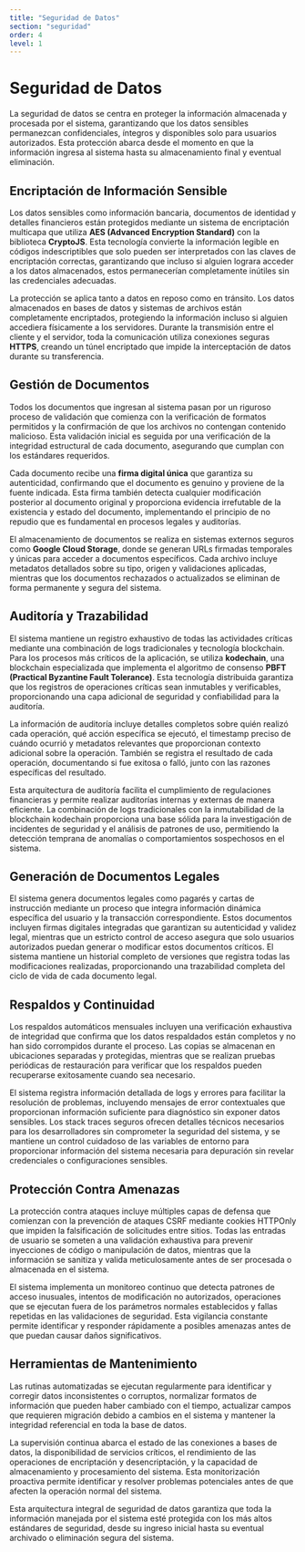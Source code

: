 ```yaml
---
title: "Seguridad de Datos"
section: "seguridad"
order: 4
level: 1
---
```


# Seguridad de Datos

La seguridad de datos se centra en proteger la información almacenada y procesada por el sistema, garantizando que los datos sensibles permanezcan confidenciales, íntegros y disponibles solo para usuarios autorizados. Esta protección abarca desde el momento en que la información ingresa al sistema hasta su almacenamiento final y eventual eliminación.

## Encriptación de Información Sensible

Los datos sensibles como información bancaria, documentos de identidad y detalles financieros están protegidos mediante un sistema de encriptación multicapa que utiliza **AES (Advanced Encryption Standard)** con la biblioteca **CryptoJS**. Esta tecnología convierte la información legible en códigos indescriptibles que solo pueden ser interpretados con las claves de encriptación correctas, garantizando que incluso si alguien lograra acceder a los datos almacenados, estos permanecerían completamente inútiles sin las credenciales adecuadas.

La protección se aplica tanto a datos en reposo como en tránsito. Los datos almacenados en bases de datos y sistemas de archivos están completamente encriptados, protegiendo la información incluso si alguien accediera físicamente a los servidores. Durante la transmisión entre el cliente y el servidor, toda la comunicación utiliza conexiones seguras **HTTPS**, creando un túnel encriptado que impide la interceptación de datos durante su transferencia.

## Gestión de Documentos

Todos los documentos que ingresan al sistema pasan por un riguroso proceso de validación que comienza con la verificación de formatos permitidos y la confirmación de que los archivos no contengan contenido malicioso. Esta validación inicial es seguida por una verificación de la integridad estructural de cada documento, asegurando que cumplan con los estándares requeridos.

Cada documento recibe una **firma digital única** que garantiza su autenticidad, confirmando que el documento es genuino y proviene de la fuente indicada. Esta firma también detecta cualquier modificación posterior al documento original y proporciona evidencia irrefutable de la existencia y estado del documento, implementando el principio de no repudio que es fundamental en procesos legales y auditorías.

El almacenamiento de documentos se realiza en sistemas externos seguros como **Google Cloud Storage**, donde se generan URLs firmadas temporales y únicas para acceder a documentos específicos. Cada archivo incluye metadatos detallados sobre su tipo, origen y validaciones aplicadas, mientras que los documentos rechazados o actualizados se eliminan de forma permanente y segura del sistema.

## Auditoría y Trazabilidad

El sistema mantiene un registro exhaustivo de todas las actividades críticas mediante una combinación de logs tradicionales y tecnología blockchain. Para los procesos más críticos de la aplicación, se utiliza **kodechain**, una blockchain especializada que implementa el algoritmo de consenso **PBFT (Practical Byzantine Fault Tolerance)**. Esta tecnología distribuida garantiza que los registros de operaciones críticas sean inmutables y verificables, proporcionando una capa adicional de seguridad y confiabilidad para la auditoría.

La información de auditoría incluye detalles completos sobre quién realizó cada operación, qué acción específica se ejecutó, el timestamp preciso de cuándo ocurrió y metadatos relevantes que proporcionan contexto adicional sobre la operación. También se registra el resultado de cada operación, documentando si fue exitosa o falló, junto con las razones específicas del resultado.

Esta arquitectura de auditoría facilita el cumplimiento de regulaciones financieras y permite realizar auditorías internas y externas de manera eficiente. La combinación de logs tradicionales con la inmutabilidad de la blockchain kodechain proporciona una base sólida para la investigación de incidentes de seguridad y el análisis de patrones de uso, permitiendo la detección temprana de anomalías o comportamientos sospechosos en el sistema.

## Generación de Documentos Legales

El sistema genera documentos legales como pagarés y cartas de instrucción mediante un proceso que integra información dinámica específica del usuario y la transacción correspondiente. Estos documentos incluyen firmas digitales integradas que garantizan su autenticidad y validez legal, mientras que un estricto control de acceso asegura que solo usuarios autorizados puedan generar o modificar estos documentos críticos. El sistema mantiene un historial completo de versiones que registra todas las modificaciones realizadas, proporcionando una trazabilidad completa del ciclo de vida de cada documento legal.

## Respaldos y Continuidad

Los respaldos automáticos mensuales incluyen una verificación exhaustiva de integridad que confirma que los datos respaldados están completos y no han sido corrompidos durante el proceso. Las copias se almacenan en ubicaciones separadas y protegidas, mientras que se realizan pruebas periódicas de restauración para verificar que los respaldos pueden recuperarse exitosamente cuando sea necesario.

El sistema registra información detallada de logs y errores para facilitar la resolución de problemas, incluyendo mensajes de error contextuales que proporcionan información suficiente para diagnóstico sin exponer datos sensibles. Los stack traces seguros ofrecen detalles técnicos necesarios para los desarrolladores sin comprometer la seguridad del sistema, y se mantiene un control cuidadoso de las variables de entorno para proporcionar información del sistema necesaria para depuración sin revelar credenciales o configuraciones sensibles.

## Protección Contra Amenazas

La protección contra ataques incluye múltiples capas de defensa que comienzan con la prevención de ataques CSRF mediante cookies HTTPOnly que impiden la falsificación de solicitudes entre sitios. Todas las entradas de usuario se someten a una validación exhaustiva para prevenir inyecciones de código o manipulación de datos, mientras que la información se sanitiza y valida meticulosamente antes de ser procesada o almacenada en el sistema.

El sistema implementa un monitoreo continuo que detecta patrones de acceso inusuales, intentos de modificación no autorizados, operaciones que se ejecutan fuera de los parámetros normales establecidos y fallas repetidas en las validaciones de seguridad. Esta vigilancia constante permite identificar y responder rápidamente a posibles amenazas antes de que puedan causar daños significativos.

## Herramientas de Mantenimiento

Las rutinas automatizadas se ejecutan regularmente para identificar y corregir datos inconsistentes o corruptos, normalizar formatos de información que pueden haber cambiado con el tiempo, actualizar campos que requieren migración debido a cambios en el sistema y mantener la integridad referencial en toda la base de datos.

La supervisión continua abarca el estado de las conexiones a bases de datos, la disponibilidad de servicios críticos, el rendimiento de las operaciones de encriptación y desencriptación, y la capacidad de almacenamiento y procesamiento del sistema. Esta monitorización proactiva permite identificar y resolver problemas potenciales antes de que afecten la operación normal del sistema.

Esta arquitectura integral de seguridad de datos garantiza que toda la información manejada por el sistema esté protegida con los más altos estándares de seguridad, desde su ingreso inicial hasta su eventual archivado o eliminación segura del sistema.